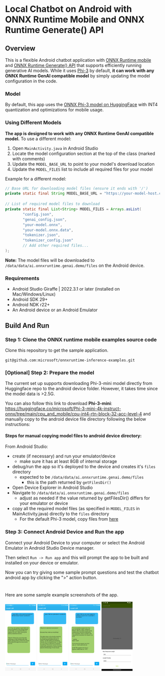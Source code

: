 # Local Chatbot on Android with ONNX Runtime Mobile and ONNX Runtime Generate() API

## Overview

This is a flexible Android chatbot application with [ONNX Runtime mobile](https://onnxruntime.ai/docs/tutorials/mobile/) and [ONNX Runtime Generate() API](https://github.com/microsoft/onnxruntime-genai) that supports efficiently running generative AI models. While it uses [Phi-3](https://huggingface.co/microsoft/Phi-3-mini-4k-instruct) by default, **it can work with any ONNX Runtime GenAI compatible model** by simply updating the model configuration in the code.

### Model
By default, this app uses the [ONNX Phi-3 model on HuggingFace](https://huggingface.co/microsoft/Phi-3-mini-4k-instruct-onnx/tree/main/cpu_and_mobile/cpu-int4-rtn-block-32-acc-level-4) with INT4 quantization and optimizations for mobile usage.

### Using Different Models
**The app is designed to work with any ONNX Runtime GenAI compatible model.** To use a different model:

1. Open `MainActivity.java` in Android Studio
2. Locate the model configuration section at the top of the class (marked with comments)
3. Update the `MODEL_BASE_URL` to point to your model's download location
4. Update the `MODEL_FILES` list to include all required files for your model

Example for a different model:
```java
// Base URL for downloading model files (ensure it ends with '/')
private static final String MODEL_BASE_URL = "https://your-model-host.com/path/to/model/";

// List of required model files to download  
private static final List<String> MODEL_FILES = Arrays.asList(
        "config.json",
        "genai_config.json", 
        "your-model.onnx",
        "your-model.onnx.data",
        "tokenizer.json",
        "tokenizer_config.json"
        // Add other required files...
);
```

**Note:** The model files will be downloaded to `/data/data/ai.onnxruntime.genai.demo/files` on the Android device.

### Requirements
- Android Studio Giraffe | 2022.3.1 or later (installed on Mac/Windows/Linux)
- Android SDK 29+
- Android NDK r22+
- An Android device or an Android Emulator

## Build And Run

### Step 1: Clone the ONNX runtime mobile examples source code

Clone this repository to get the sample application. 

`git@github.com:microsoft/onnxruntime-inference-examples.git`

### [Optional] Step 2: Prepare the model

The current set up supports downloading Phi-3-mini model directly from Huggingface repo to the android device folder. However, it takes time since the model data is >2.5G.

You can also follow this link to download **Phi-3-mini**: https://huggingface.co/microsoft/Phi-3-mini-4k-instruct-onnx/tree/main/cpu_and_mobile/cpu-int4-rtn-block-32-acc-level-4
and manually copy to the android device file directory following the below instructions:

#### Steps for manual copying model files to android device directory:
From Android Studio:
  - create (if necessary) and run your emulator/device
    - make sure it has at least 8GB of internal storage
  - debug/run the app so it's deployed to the device and creates it's `files` directory
    - expected to be `/data/data/ai.onnxruntime.genai.demo/files`
      - this is the path returned by `getFilesDir()`
  - Open Device Explorer in Android Studio
  - Navigate to `/data/data/ai.onnxruntime.genai.demo/files`
    - adjust as needed if the value returned by getFilesDir() differs for your emulator or device
  - copy all the required model files (as specified in `MODEL_FILES` in MainActivity.java) directly to the `files` directory
    - For the default Phi-3 model, copy files from [here](https://huggingface.co/microsoft/Phi-3-mini-4k-instruct-onnx/tree/main/cpu_and_mobile/cpu-int4-rtn-block-32-acc-level-4)

### Step 3: Connect Android Device and Run the app
  Connect your Android Device to your computer or select the Android Emulator in Android Studio Device manager.

  Then select `Run -> Run app` and this will prompt the app to be built and installed on your device or emulator.

  Now you can try giving some sample prompt questions and test the chatbot android app by clicking the ">" action button.

#
Here are some sample example screenshots of the app.

<img width=20% src="images/Local_LLM_1.jpg" alt="App Screenshot 1" />

<img width=20% src="images/Local_LLM_2.jpg" alt="App Screenshot 2" />

<img width=20% src="images/Local_LLM_3.jpg" alt="App Screenshot 3" />

<img width=20% src="images/Local_LLM_4.png" alt="App Screenshot 3" />
